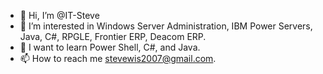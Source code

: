 - 👋 Hi, I’m @IT-Steve
- 👀 I’m interested in Windows Server Administration, IBM Power Servers, Java, C#, RPGLE, Frontier ERP, Deacom ERP.
- 🌱 I want to learn Power Shell, C#, and Java.
- 📫 How to reach me stevewis2007@gmail.com.

<!---
IT-Steve/IT-Steve is a ✨ special ✨ repository because its `README.md` (this file) appears on your GitHub profile.
You can click the Preview link to take a look at your changes.
--->
